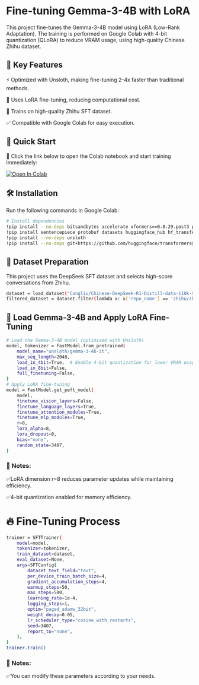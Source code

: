 # Fine-tuning Gemma-3-4B with LoRA

This project fine-tunes the Gemma-3-4B model using LoRA (Low-Rank Adaptation). The training is performed on Google Colab with 4-bit quantization (QLoRA) to reduce VRAM usage, using high-quality Chinese Zhihu dataset.

## 📌 Key Features

⚡ Optimized with Unsloth, making fine-tuning 2-4x faster than traditional methods.

🎯 Uses LoRA fine-tuning, reducing computational cost.

📖 Trains on high-quality Zhihu SFT dataset.

✅ Compatible with Google Colab for easy execution.

## 🚀 Quick Start

📌 Click the link below to open the Colab notebook and start training immediately:

[![Open In Colab](https://colab.research.google.com/assets/colab-badge.svg)](https://colab.research.google.com/drive/1O3WAp2oBoayjeMwB57RLoA5SVUcjcasM)


## 🛠️ Installation
Run the following commands in Google Colab:
```bash
# Install dependencies
!pip install --no-deps bitsandbytes accelerate xformers==0.0.29.post3 peft trl triton cut_cross_entropy unsloth_zoo
!pip install sentencepiece protobuf datasets huggingface_hub hf_transfer
!pip install --no-deps unsloth
!pip install --no-deps git+https://github.com/huggingface/transformers@v4.49.0-Gemma-3
```

## 📂 Dataset Preparation
This project uses the DeepSeek SFT dataset and selects high-score conversations from Zhihu.
```bash
dataset = load_dataset("Congliu/Chinese-DeepSeek-R1-Distill-data-110k-SFT", streaming=True)
filtered_dataset = dataset.filter(lambda x: x['repo_name'] == 'zhihu/zhihu_score9.0-10_clean_v10')
```

## 🤖 Load Gemma-3-4B and Apply LoRA Fine-Tuning
```bash
# Load the Gemma-3-4B model (optimized with Unsloth)
model, tokenizer = FastModel.from_pretrained(
    model_name="unsloth/gemma-3-4b-it",
    max_seq_length=2048,
    load_in_4bit=True,  # Enable 4-bit quantization for lower VRAM usage
    load_in_8bit=False,
    full_finetuning=False,
)
# Apply LoRA fine-tuning
model = FastModel.get_peft_model(
    model,
    finetune_vision_layers=False,
    finetune_language_layers=True,
    finetune_attention_modules=True,
    finetune_mlp_modules=True,
    r=8,
    lora_alpha=8,
    lora_dropout=0,
    bias="none",
    random_state=3407,
)
```
### 📌 Notes:
✅LoRA dimension r=8 reduces parameter updates while maintaining efficiency.

✅4-bit quantization enabled for memory efficiency.

# 🔥 Fine-Tuning Process
```bash
trainer = SFTTrainer(
    model=model,
    tokenizer=tokenizer,
    train_dataset=dataset,
    eval_dataset=None,
    args=SFTConfig(
        dataset_text_field="text",
        per_device_train_batch_size=4,
        gradient_accumulation_steps=4,
        warmup_steps=50,
        max_steps=500,
        learning_rate=1e-4,
        logging_steps=1,
        optim="paged_adamw_32bit",
        weight_decay=0.05,
        lr_scheduler_type="cosine_with_restarts",
        seed=3407,
        report_to="none",
    ),
)
trainer.train()
```
### 📌 Notes:
✅You can modify these parameters according to your needs.
